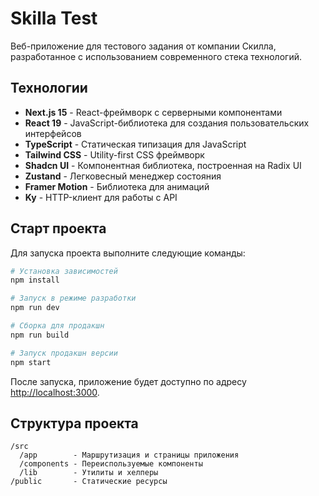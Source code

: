 # Skilla Test

Веб-приложение для тестового задания от компании Скилла, разработанное с использованием современного стека технологий.

## Технологии

- **Next.js 15** - React-фреймворк с серверными компонентами
- **React 19** - JavaScript-библиотека для создания пользовательских интерфейсов
- **TypeScript** - Статическая типизация для JavaScript
- **Tailwind CSS** - Utility-first CSS фреймворк
- **Shadcn UI** - Компонентная библиотека, построенная на Radix UI
- **Zustand** - Легковесный менеджер состояния
- **Framer Motion** - Библиотека для анимаций
- **Ky** - HTTP-клиент для работы с API

## Старт проекта

Для запуска проекта выполните следующие команды:

```bash
# Установка зависимостей
npm install

# Запуск в режиме разработки
npm run dev

# Сборка для продакшн
npm run build

# Запуск продакшн версии
npm start
```

После запуска, приложение будет доступно по адресу [http://localhost:3000](http://localhost:3000).

## Структура проекта

```
/src
  /app        - Маршрутизация и страницы приложения
  /components - Переиспользуемые компоненты
  /lib        - Утилиты и хелперы
/public       - Статические ресурсы
```
